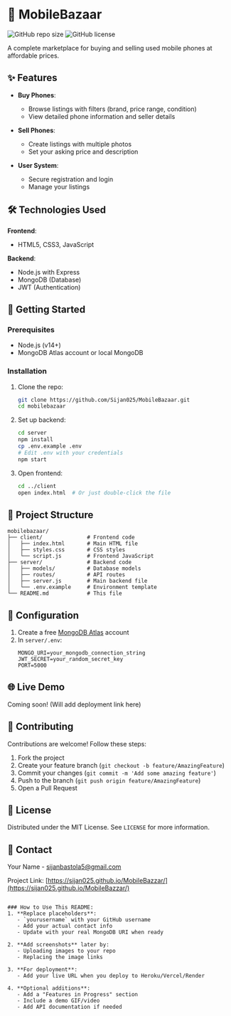 
# 📱 MobileBazaar

![GitHub repo size](https://img.shields.io/github/repo-size/Sijan025/MobileBazaar)
![GitHub license](https://img.shields.io/github/license/Sijan025/MobileBazaar)

A complete marketplace for buying and selling used mobile phones at affordable prices.

## ✨ Features

- **Buy Phones**:
  - Browse listings with filters (brand, price range, condition)
  - View detailed phone information and seller details

- **Sell Phones**:
  - Create listings with multiple photos
  - Set your asking price and description

- **User System**:
  - Secure registration and login
  - Manage your listings

## 🛠️ Technologies Used

**Frontend**:
- HTML5, CSS3, JavaScript

**Backend**:
- Node.js with Express
- MongoDB (Database)
- JWT (Authentication)

## 🚀 Getting Started

### Prerequisites
- Node.js (v14+)
- MongoDB Atlas account or local MongoDB

### Installation
1. Clone the repo:
   ```bash
   git clone https://github.com/Sijan025/MobileBazaar.git
   cd mobilebazaar
   ```

2. Set up backend:
   ```bash
   cd server
   npm install
   cp .env.example .env
   # Edit .env with your credentials
   npm start
   ```

3. Open frontend:
   ```bash
   cd ../client
   open index.html  # Or just double-click the file
   ```

## 📂 Project Structure

```
mobilebazaar/
├── client/              # Frontend code
│   ├── index.html       # Main HTML file
│   ├── styles.css       # CSS styles
│   └── script.js        # Frontend JavaScript
├── server/              # Backend code
│   ├── models/          # Database models
│   ├── routes/          # API routes
│   ├── server.js        # Main backend file
│   └── .env.example     # Environment template
└── README.md            # This file
```

## 🔧 Configuration

1. Create a free [MongoDB Atlas](https://www.mongodb.com/cloud/atlas) account
2. In `server/.env`:
   ```
   MONGO_URI=your_mongodb_connection_string
   JWT_SECRET=your_random_secret_key
   PORT=5000
   ```

## 🌐 Live Demo

Coming soon! (Will add deployment link here)

## 🤝 Contributing

Contributions are welcome! Follow these steps:

1. Fork the project
2. Create your feature branch (`git checkout -b feature/AmazingFeature`)
3. Commit your changes (`git commit -m 'Add some amazing feature'`)
4. Push to the branch (`git push origin feature/AmazingFeature`)
5. Open a Pull Request

## 📜 License

Distributed under the MIT License. See `LICENSE` for more information.

## 📧 Contact

Your Name - sijanbastola5@gmail.com

Project Link: [https://sijan025.github.io/MobileBazzar/](https://sijan025.github.io/MobileBazzar/)
```

### How to Use This README:
1. **Replace placeholders**:
   - `yourusername` with your GitHub username
   - Add your actual contact info
   - Update with your real MongoDB URI when ready

2. **Add screenshots** later by:
   - Uploading images to your repo
   - Replacing the image links

3. **For deployment**:
   - Add your live URL when you deploy to Heroku/Vercel/Render

4. **Optional additions**:
   - Add a "Features in Progress" section
   - Include a demo GIF/video
   - Add API documentation if needed
